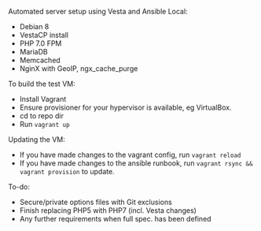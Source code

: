 Automated server setup using Vesta and Ansible Local:
- Debian 8
- VestaCP install
- PHP 7.0 FPM
- MariaDB
- Memcached
- NginX with GeoIP, ngx_cache_purge

To build the test VM:
- Install Vagrant
- Ensure provisioner for your hypervisor is available, eg VirtualBox.
- cd to repo dir
- Run `vagrant up`

Updating the VM:
- If you have made changes to the vagrant config, run `vagrant reload`
- If you have made changes to the ansible runbook, run `vagrant rsync && vagrant provision` to update.

To-do:
- Secure/private options files with Git exclusions
- Finish replacing PHP5 with PHP7 (incl. Vesta changes)
- Any further requirements when full spec. has been defined